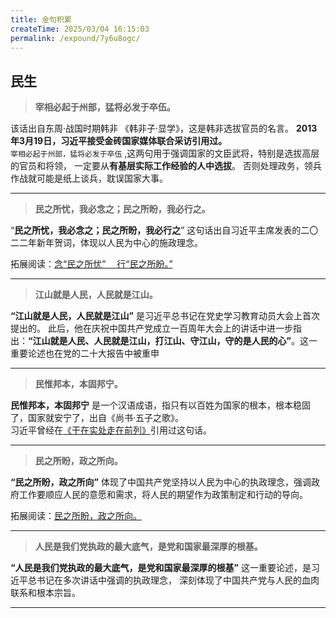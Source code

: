 ```yaml
---
title: 金句积累
createTime: 2025/03/04 16:15:03
permalink: /expound/7y6u8ogc/
---
```


## 民生

> **宰相必起于州部，猛将必发于卒伍。**

该话出自东周·战国时期韩非 《韩非子·显学》，这是韩非选拔官员的名言。 **2013年3月19日，习近平接受金砖国家媒体联合采访引用过。**  
`宰相必起于州部，猛将必发于卒伍` ,这两句用于强调国家的文臣武将，特别是选拔高层的官员和将领，
一定要从**有基层实际工作经验的人中选拔**。 否则处理政务，领兵作战就可能是纸上谈兵，耽误国家大事。   

---

> **民之所忧，我必念之；民之所盼，我必行之。**

“**民之所忧，我必念之；民之所盼，我必行之**” 这句话出自习近平主席发表的二〇二二年新年贺词，体现以人民为中心的施政理念。

拓展阅读：[念“民之所忧”　 行“民之所盼。”](http://theory.people.com.cn/n1/2022/0114/c40531-32331176.html)

---

> **江山就是人民，人民就是江山。**

**“江山就是人民，人民就是江山”** 是习近平总书记在党史学习教育动员大会上首次提出的。
此后，他在庆祝中国共产党成立一百周年大会上的讲话中进一步指出：**“江山就是人民、人民就是江山，打江山、守江山，守的是人民的心”**。这一重要论述也在党的二十大报告中被重申

---

> **民惟邦本，本固邦宁。**

**民惟邦本，本固邦宁** 是一个汉语成语，指只有以百姓为国家的根本，根本稳固了，国家就安宁了，出自《尚书·五子之歌》。    
习近平曾经在[《干在实处走在前列》](https://www.12371.cn/special/xxzd/dzs/3/)引用过这句话。

---

> **民之所盼，政之所向。**

**“民之所盼，政之所向”** 体现了中国共产党坚持以人民为中心的执政理念，强调政府工作要顺应人民的意愿和需求，将人民的期望作为政策制定和行动的导向。  

拓展阅读：[民之所盼，政之所向。](http://theory.people.com.cn/n1/2018/0628/c40531-30093927.html)

---

> **人民是我们党执政的最大底气，是党和国家最深厚的根基。**

**“人民是我们党执政的最大底气，是党和国家最深厚的根基”** 这一重要论述，是习近平总书记在多次讲话中强调的执政理念，
深刻体现了中国共产党与人民的血肉联系和根本宗旨。

---
